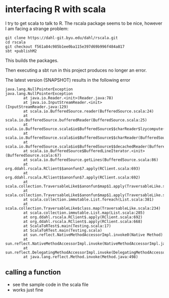 # interfacing R with scala

I try to get scala to talk to R. The rscala package seems to be nice, however I am facing a strange problem:

```
git clone https://dahl-git.byu.edu/dahl/rscala.git
cd rscala
git checkout f561a84c985b1ee0ba115e397d69b996f484a817
sbt +publishM2
```
This builds the packages.
    
Then executing a sbt run in this project produces no longer an error. 

The latest version (SNAPSHOT) results in the following error

```
java.lang.NullPointerException
java.lang.NullPointerException
        at java.io.Reader.<init>(Reader.java:78)
        at java.io.InputStreamReader.<init>(InputStreamReader.java:129)
        at scala.io.BufferedSource.reader(BufferedSource.scala:24)
        at scala.io.BufferedSource.bufferedReader(BufferedSource.scala:25)
        at scala.io.BufferedSource.scala$io$BufferedSource$$charReader$lzycompute(BufferedSource.scala:35)
        at scala.io.BufferedSource.scala$io$BufferedSource$$charReader(BufferedSource.scala:33)
        at scala.io.BufferedSource.scala$io$BufferedSource$$decachedReader(BufferedSource.scala:62)
        at scala.io.BufferedSource$BufferedLineIterator.<init>(BufferedSource.scala:67)
        at scala.io.BufferedSource.getLines(BufferedSource.scala:86)
        at org.ddahl.rscala.RClient$$anonfun$7.apply(RClient.scala:693)
        at org.ddahl.rscala.RClient$$anonfun$7.apply(RClient.scala:692)
        at scala.collection.TraversableLike$$anonfun$map$1.apply(TraversableLike.scala:234)
        at scala.collection.TraversableLike$$anonfun$map$1.apply(TraversableLike.scala:234)
        at scala.collection.immutable.List.foreach(List.scala:381)
        at scala.collection.TraversableLike$class.map(TraversableLike.scala:234)
        at scala.collection.immutable.List.map(List.scala:285)
        at org.ddahl.rscala.RClient$.apply(RClient.scala:692)
        at org.ddahl.rscala.RClient$.apply(RClient.scala:668)
        at ScalaToRTest$.main(Testing.scala:17)
        at ScalaToRTest.main(Testing.scala)
        at sun.reflect.NativeMethodAccessorImpl.invoke0(Native Method)
        at sun.reflect.NativeMethodAccessorImpl.invoke(NativeMethodAccessorImpl.java:62)
        at sun.reflect.DelegatingMethodAccessorImpl.invoke(DelegatingMethodAccessorImpl.java:43)
        at java.lang.reflect.Method.invoke(Method.java:498)
```
## calling a function
- see the sample code in the scala file
- works just fine

